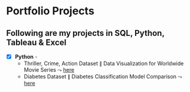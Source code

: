 # Portfolio Projects
## Following are my projects in SQL, Python, Tableau & Excel

- [x] **Python** - 
    * Thriller, Crime, Action Dataset $\parallel$ Data Visualization for Worldwide Movie Series $\leadsto$ [here](https://github.com/seuwenfei/Data-visualization-for-worldwide-movie-series)
    * Diabetes Dataset $\parallel$ Diabetes Classification Model Comparison $\leadsto$ [here](https://github.com/seuwenfei/Diabetes-classification-model-comparison)
